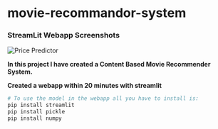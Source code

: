# movie-recommandor-system
### StreamLit Webapp Screenshots
![Price Predictor](https://github.com/sharmatriloknath/movie-recommandor-system/blob/main/images/recommendar.png?raw=true)


**In this project I have created a Content Based Movie Recommender System.**

**Created a webapp within 20 minutes with streamlit**

```python
# To use the model in the webapp all you have to install is:
pip install streamlit
pip install pickle
pip install numpy
```
